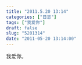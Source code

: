 ```yaml
---
title: "2011.5.20 13:14"
categories: ["日志"]
tags: ["我爱你"]
draft: false
slug: "5201314"
date: "2011-05-20 13:14:00"
---
```


我爱你。
